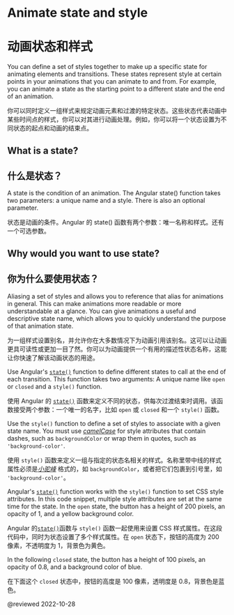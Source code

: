 # Animate state and style

# 动画状态和样式

You can define a set of styles together to make up a specific state for animating elements and transitions. These states represent style at certain points in your animations that you can animate to and from. For example, you can animate a state as the starting point to a different state and the end of an animation.

你可以同时定义一组样式来规定动画元素和过渡的特定状态。这些状态代表动画中某些时间点的样式，你可以对其进行动画处理。例如，你可以将一个状态设置为不同状态的起点和动画的结束点。

## What is a state?

## 什么是状态？

A state is the condition of an animation. The Angular state\(\) function takes two parameters: a unique name and a style. There is also an optional parameter.

状态是动画的条件。Angular 的 state\(\) 函数有两个参数：唯一名称和样式。还有一个可选参数。

## Why would you want to use state?

## 你为什么要使用状态？

Aliasing a set of styles and allows you to reference that alias for animations in general. This can make animations more readable or more understandable at a glance. You can give animations a useful and descriptive state name, which allows you to quickly understand the purpose of that animation state.

为一组样式设置别名，并允许你在大多数情况下为动画引用该别名。这可以让动画更具可读性或更加一目了然。你可以为动画提供一个有用的描述性状态名称，这能让你快速了解该动画状态的用途。

Use Angular's [`state()`](api/animations/state) function to define different states to call at the end of each transition.
This function takes two arguments:
A unique name like `open` or `closed` and a `style()` function.

使用 Angular 的 [`state()`](api/animations/state) 函数来定义不同的状态，供每次过渡结束时调用。该函数接受两个参数：一个唯一的名字，比如 `open` 或 `closed` 和一个 `style()` 函数。

Use the `style()` function to define a set of styles to associate with a given state name.
You must use [*camelCase*](guide/glossary#case-conventions) for style attributes that contain dashes, such as `backgroundColor` or wrap them in quotes, such as `'background-color'`.

使用 `style()` 函数来定义一组与指定的状态名相关的样式。名称里带中线的样式属性必须是[*小驼峰*](guide/glossary#case-conventions) 格式的，如 `backgroundColor`，或者把它们包裹到引号里，如 `'background-color'`。

Angular's [`state()`](api/animations/state) function works with the `style()` function to set CSS style attributes.
In this code snippet, multiple style attributes are set at the same time for the state.
In the `open` state, the button has a height of 200 pixels, an opacity of 1, and a yellow background color.

Angular 的[`state()`](api/animations/state)函数与 `style()` 函数一起使用来设置 CSS 样式属性。在这段代码中，同时为状态设置了多个样式属性。在 `open` 状态下，按钮的高度为 200 像素，不透明度为 1，背景色为黄色。

<code-example header="src/app/open-close.component.ts" path="animations/src/app/open-close.component.ts" region="state1"></code-example>

In the following `closed` state, the button has a height of 100 pixels, an opacity of 0.8, and a background color of blue.

在下面这个 `closed` 状态中，按钮的高度是 100 像素，透明度是 0.8，背景色是蓝色。

<code-example header="src/app/open-close.component.ts" path="animations/src/app/open-close.component.ts" region="state2"></code-example>

@reviewed 2022-10-28
